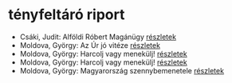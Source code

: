 # tényfeltáró riport

- Csáki, Judit: Alföldi Róbert Magánügy [részletek](_details/Cs%C3%A1ki%2C%20Judit.md#id_961)
- Moldova, György: Az Úr jó vitéze [részletek](_details/Moldova%2C%20Gy%C3%B6rgy.md#id_1387)
- Moldova, György: Harcolj vagy menekülj! [részletek](_details/Moldova%2C%20Gy%C3%B6rgy.md#id_344)
- Moldova, György: Harcolj vagy menekülj! [részletek](_details/Moldova%2C%20Gy%C3%B6rgy.md#id_345)
- Moldova, György: Magyarország szennybemenetele [részletek](_details/Moldova%2C%20Gy%C3%B6rgy.md#id_1392)
